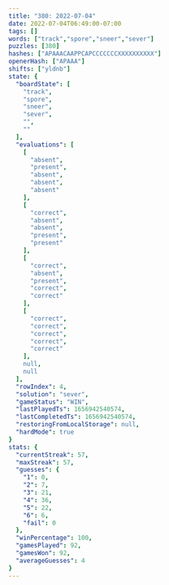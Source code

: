 ```yaml
---
title: "380: 2022-07-04"
date: 2022-07-04T06:49:00-07:00
tags: []
words: ["track","spore","sneer","sever"]
puzzles: [380]
hashes: ["APAAACAAPPCAPCCCCCCCXXXXXXXXXX"]
openerHash: ["APAAA"]
shifts: ["yldnb"]
state: {
  "boardState": [
    "track",
    "spore",
    "sneer",
    "sever",
    "",
    ""
  ],
  "evaluations": [
    [
      "absent",
      "present",
      "absent",
      "absent",
      "absent"
    ],
    [
      "correct",
      "absent",
      "absent",
      "present",
      "present"
    ],
    [
      "correct",
      "absent",
      "present",
      "correct",
      "correct"
    ],
    [
      "correct",
      "correct",
      "correct",
      "correct",
      "correct"
    ],
    null,
    null
  ],
  "rowIndex": 4,
  "solution": "sever",
  "gameStatus": "WIN",
  "lastPlayedTs": 1656942540574,
  "lastCompletedTs": 1656942540574,
  "restoringFromLocalStorage": null,
  "hardMode": true
}
stats: {
  "currentStreak": 57,
  "maxStreak": 57,
  "guesses": {
    "1": 0,
    "2": 7,
    "3": 21,
    "4": 36,
    "5": 22,
    "6": 6,
    "fail": 0
  },
  "winPercentage": 100,
  "gamesPlayed": 92,
  "gamesWon": 92,
  "averageGuesses": 4
}
---
```


<!-- more -->
